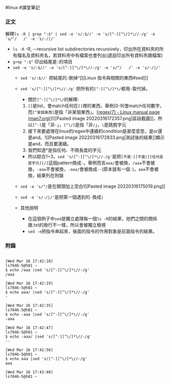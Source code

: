 #linux
#課堂筆記 
### 正文
解釋`ls -R | grep ":$" | sed -e 's/:$//' -e 's/[^-][^\/]*\//-/g' -e 's/^/   /' -e 's/-/|/'`

- `ls -R` 
-R, --recursive  list subdirectories recursively，印出所在資料夾的所有檔名及資料夾名，若資料夾中有檔案也會列出(遞迴印出所有資料夾跟檔案)
- `grep ":$"` 印出結尾是`:`的項目
- `sed -e 's/:$//' -e 's/[^-][^\/]*\//-/g' -e 's/^/   /' -e 's/-/|/'`
	- `sed 's/:$//'` 把結尾的`:`刪掉^[[[Linux 指令與相關的東西#sed]]]
	- `sed 's/[^-][^\/]*\//-/g'` 把所有的`[^-][^\/]*\/`都用`-`取代掉。
		- 關於`[^-][^\/]*\/`的解釋:
		1.  `[]`是list，會match任何在`[]`裡的東西，舉例[0-9]會match任何數字。而`[^某個東西]`是指「非某個東西」。[[regex(7) - Linux manual page (man7.org)](https://man7.org/linux/man-pages/man7/regex.7.html)]![[Pasted image 20220316172357.png|區段截圖]]，所以`[^-]`是「非`-`」，`[^\/]`是指「非`/`」，`\`是跳脫字元
		2. 接下來要處理在linux的regex中連續的condition是甚麼意思，是or還是and。![[Pasted image 20220316172833.png|測試後的結果]]顯示是and，而且要連續。
		3. 我們知道\*是指任何、不限長度的字元
		- 所以綜合1~3，`sed 's/[^-][^\/]*\//-/g'`是把`[不是-][不是/][任何長度字元][/]`這個pattern換成`-`。舉例而言`aaa/`會被換，`/aaa`不會被換，`-aaa`不會被換，`-aaa/`會被換成`--`(原本就有一個`-`)，`aaa`不會被換，結果列在附錄
		
	- `sed -e 's/^/`是在開頭加上空白![[Pasted image 20220316175019.png]]
	- `sed -e 's/-/|/'`是把第一個遇到的`-`換成`|`
	- 其他說明
		- 在這個例子中`sed`是獨立處理每一個`ls -R`的結果，他們之間的關係跟.txt的換行不一樣，所以會被獨立檢視
		- `sed -e`把指令串起來，後面的指令的作用對象是前面指令的結果。

### 附錄
```console

[Wed Mar 16 17:42:10]
ls7046-5@h81 ~
$ echo /aaa |sed 's/[^-][^\/]*\//-/g'
/aaa

[Wed Mar 16 17:42:19]
ls7046-5@h81 ~
$ echo aaa/ |sed 's/[^-][^\/]*\//-/g'
-

[Wed Mar 16 17:42:35]
ls7046-5@h81 ~
$ echo -aaa |sed 's/[^-][^\/]*\//-/g'
-aaa

[Wed Mar 16 17:42:47]
ls7046-5@h81 ~
$ echo -aaa/ |sed 's/[^-][^\/]*\//-/g'
--

[Wed Mar 16 17:42:56]
ls7046-5@h81 ~
$ echo aaa |sed 's/[^-][^\/]*\//-/g'
aaa

[Wed Mar 16 17:43:40]
ls7046-5@h81 ~

```